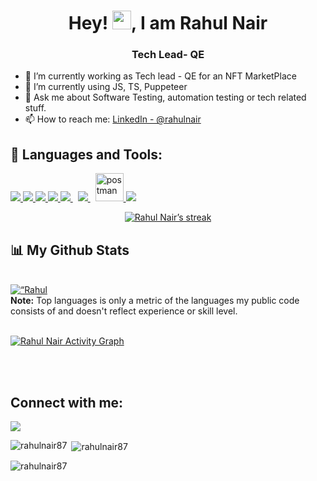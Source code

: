 <h1 align="center">Hey! <img src="https://raw.githubusercontent.com/MartinHeinz/MartinHeinz/master/wave.gif" width="30px">, I am Rahul Nair</h1>
<h3 align="center">Tech Lead- QE</h3>

- 🔭 I’m currently working as Tech lead - QE for an NFT MarketPlace
- 🌱 I’m currently using JS, TS, Puppeteer 
- 💬 Ask me about Software Testing, automation testing or tech related stuff.
- 📫 How to reach me: [LinkedIn - @rahulnair](https://www.linkedin.com/in/rahul-nair-95698818/)

## 🚀 Languages and Tools:

<p align="left"> 
    <a href="https://www.java.com" target="_blank"> <img src="https://img.icons8.com/color/48/000000/java-coffee-cup-logo.png"/> </a>
     <a href="https://www.selenium.dev/" target="_blank"> <img src="https://img.icons8.com/stickers/48/000000/selenium-test-automation.png"/> </a>
    <a href="https://spring.io/projects/spring-boot" target="_blank"> <img src="https://img.icons8.com/color/48/000000/spring-logo.png"/> </a> 
    <a href="https://developer.mozilla.org/en-US/docs/Web/JavaScript" target="_blank"> <img src="https://img.icons8.com/color/48/000000/javascript.png"/>       </a> 
    <a style="padding-right:8px;" href="https://nodejs.org" target="_blank"> <img src="https://img.icons8.com/color/48/000000/nodejs.png"/> </a> 
    <a style="padding-right:8px;" href="https://www.mysql.com/" target="_blank"> <img src="https://img.icons8.com/fluent/50/000000/mysql-logo.png"/> </a>
    <a href="https://postman.com" target="_blank"> <img src="https://www.vectorlogo.zone/logos/getpostman/getpostman-icon.svg" alt="postman" width="45" height="45"/> </a>   
    <a href="https://bitbucket.org/" target="_blank">  <img src="https://img.icons8.com/external-tal-revivo-shadow-tal-revivo/46/000000/external-bitbucket-is-a-web-based-version-control-repository-hosting-service-logo-shadow-tal-revivo.png"/> </a> 
</p>
<p align="center">
    <a href="https://github.com/rahulnair87/github-readme-streak-stats">
        <img title="🔥 Get streak stats for your profile at git.io/streak-stats" alt="Rahul Nair’s streak" src="https://github-readme-streak-stats.herokuapp.com/?user=rahulnair87&theme=black-ice&hide_border=true&stroke=0000&background=060A0CD0"/>
    </a>
</p>

## 📊 My Github Stats

  <br/>
    <a href="https://github.com/rahulnair87/github-readme-stats"><img alt=“Rahul Nair’s Github Stats" src="https://github-readme-stats.vercel.app/api?username=rahulnair87&show_icons=true&count_private=true&theme=react&hide_border=true&bg_color=0D1117" /></a>
 <br/>
  <b>Note:</b> Top languages is only a metric of the languages my public code consists of and doesn't reflect experience or skill level.

<br/>
<br/>

<a href="https://github.com/rahulnair87/github-readme-activity-graph"><img alt="Rahul Nair Activity Graph" src="https://activity-graph.herokuapp.com/graph?username=rahulnair87&bg_color=0D1117&color=5BCDEC&line=5BCDEC&point=FFFFFF&hide_border=true" /></a>

<br/>
<br/>

## Connect with me:

<p align="left">
<a href = "https://www.linkedin.com/in/rahul-nair-95698818/"><img src="https://img.icons8.com/fluent/48/000000/linkedin.png"/></a>    
</p>

<p><img align="left" src="https://github-readme-stats.vercel.app/api/top-langs?username=rahulnair87&show_icons=true&locale=en&layout=compact" alt="rahulnair87" /></p>

<p>&nbsp;<img align="center" src="https://github-readme-stats.vercel.app/api?username=rahulnair87&show_icons=true&locale=en" alt="rahulnair87" /></p>

<p><img align="center" src="https://github-readme-streak-stats.herokuapp.com/?user=rahulnair87&" alt="rahulnair87" /></p>

